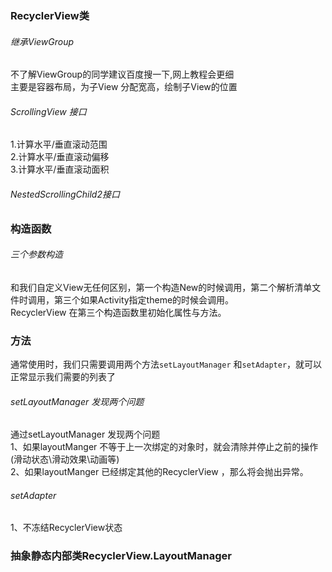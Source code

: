 ### RecyclerView类
###### 继承ViewGroup
不了解ViewGroup的同学建议百度搜一下,网上教程会更细  
主要是容器布局，为子View 分配宽高，绘制子View的位置

###### ScrollingView 接口
1.计算水平/垂直滚动范围  
2.计算水平/垂直滚动偏移  
3.计算水平/垂直滚动面积  

###### NestedScrollingChild2接口


### 构造函数
###### 三个参数构造
和我们自定义View无任何区别，第一个构造New的时候调用，第二个解析清单文件时调用，第三个如果Activity指定theme的时候会调用。  
RecyclerView 在第三个构造函数里初始化属性与方法。


### 方法
通常使用时，我们只需要调用两个方法`setLayoutManager` 和`setAdapter`，就可以正常显示我们需要的列表了
###### setLayoutManager 发现两个问题
通过setLayoutManager 发现两个问题  
1、如果layoutManger 不等于上一次绑定的对象时，就会清除并停止之前的操作(滑动状态\滑动效果\动画等)  
2、如果layoutManger 已经绑定其他的RecyclerView ，那么将会抛出异常。


###### setAdapter
1、不冻结RecyclerView状态

### 抽象静态内部类RecyclerView.LayoutManager
